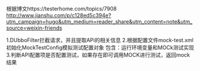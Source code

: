 根据博文https://testerhome.com/topics/7908
http://www.jianshu.com/p/c128ed5c394e?utm_campaign=hugo&utm_medium=reader_share&utm_content=note&utm_source=weixin-friends


1.DUbboFilter拦截请求，并且提取APi的相关信息
2.根据配置文件mock-test.xml初始化MockTestConfig模拟测试配置对象
包含：运行环境变量和MOCk测试实现
3.判断API配置项是否配置测试，如果存在即可调用MOCK进行测试，返回mock结果